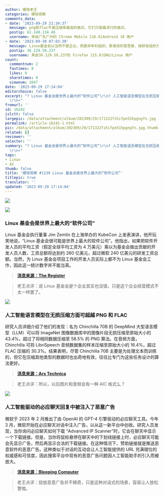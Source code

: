 ```yaml
---
author: 硬核老王
categories: 硬核观察
comments_data:
- date: '2023-09-29 21:34:37'
  message: png和flac不是压缩率最高的格式，它们只是最流行的格式。
  postip: 61.140.134.46
  username: 来自广东广州的 Chrome Mobile 116.0|Android 10 用户
- date: '2023-09-30 07:03:30'
  message: Linux基金会以当然不是企业，而是非牟利组织。那谁说的意思是，按研发组织力算，Linux基金会动员起的研发程序员数量超过了最大的公司微软公司。
  postip: 36.129.58.237
  username: 来自36.129.58.237的 Firefox 115.0|GNU/Linux 用户
count:
  commentnum: 2
  favtimes: 0
  likes: 0
  sharetimes: 0
  viewnum: 1647
date: '2023-09-29 17:14:04'
editorchoice: false
excerpt: "? Linux 基金会是世界上最大的“软件公司”\r\n? 人工智能语言模型在无损压缩方面可超越 PNG 和 FLAC\r\n? 人工智能驱动的必应聊天回复中被注入了恶意广告\r\n»
  \r\n»"
fromurl: ''
id: 16242
islctt: false
largepic: /data/attachment/album/202309/29/171322fihifpe51hpgngfn.jpg
permalink: /article-16242-1.html
pic: /data/attachment/album/202309/29/171322fihifpe51hpgngfn.jpg.thumb.jpg
related: []
reviewer: ''
selector: ''
summary: "? Linux 基金会是世界上最大的“软件公司”\r\n? 人工智能语言模型在无损压缩方面可超越 PNG 和 FLAC\r\n? 人工智能驱动的必应聊天回复中被注入了恶意广告\r\n»
  \r\n»"
tags:
- Linux
- AI
thumb: false
title: '硬核观察 #1139 Linux 基金会是世界上最大的“软件公司”'
titlepic: true
translator: ''
updated: '2023-09-29 17:14:04'
---
```


![](/data/attachment/album/202309/29/171322fihifpe51hpgngfn.jpg)


![](/data/attachment/album/202309/29/171324iiekkekiemizumke.jpg)


### Linux 基金会是世界上最大的“软件公司”


Linux 基金会执行董事 Jim Zemlin 在上海举办的 KubeCon 上发表演讲，他开玩笑地说，“Linux 基金会很可能是世界上最大的软件公司”。他指出，如果把软件开发人员的平均工资（假定全球平均工资为 4 万美元）乘以为基金会做出贡献的开发人员人数，工资总额将达到约 260 亿美元，超过微软 240 亿美元的研发工资总额。当然，为 Linux 基金会项目工作的开发人员实际上都不为 Linux 基金会工作，因此这一统计数字并不能当真。



> 
> **[消息来源：The Register](https://www.theregister.com/2023/09/28/kubecon_shanghai/)**
> 
> 
> 



> 
> 老王点评：说 Linux 基金会是个企业其实也没错，只是这个企业经营模式不太一样罢了。
> 
> 
> 


![](/data/attachment/album/202309/29/171340rl2jwtbl4ctvli44.jpg)


### 人工智能语言模型在无损压缩方面可超越 PNG 和 FLAC


研究人员详细介绍了他们的发现：名为 Chinchilla 70B 的 DeepMind 大型语言模型（LLM）可以将 ImageNet 图像数据库中的图像片段无损压缩至原始大小的 43.4%，超过了将相同数据压缩至 58.5% 的 PNG 算法。在音频方面，Chinchilla 可将 LibriSpeech 音频数据集的样本压缩至原始大小的 16.4%，超过 FLAC 压缩的 30.3%。结果表明，尽管 Chinchilla 70B 主要是为处理文本而训练的，但它在压缩其他类型的数据时也出奇地有效，往往比专门为这些任务设计的算法更好。



> 
> **[消息来源：Ars Technica](https://arstechnica.com/information-technology/2023/09/ai-language-models-can-exceed-png-and-flac-in-lossless-compression-says-study/)**
> 
> 
> 



> 
> 老王点评：所以，以后图片和音频会有一种 AIC 格式么？
> 
> 
> 


![](/data/attachment/album/202309/29/171349igrc85rr8gw5cxtf.jpg)


### 人工智能驱动的必应聊天回复中被注入了恶意广告


微软于 2023 年 2 月推出了由 OpenAI 的 GPT-4 引擎驱动的必应聊天工具。今年 3 月，微软开始在必应聊天对话中注入广告，以从这一新平台中创收。研究人员发现，当你询问必应聊天如何下载 “Advanced IP Scanner”时，它会在聊天中显示一个下载链接。但是，当你将鼠标悬停在聊天中的下划线链接上时，必应聊天可能会先显示广告，然后再显示合法的下载链接。在这种情况下，赞助链接就是推送恶意软件的恶意广告。这种类似于对话的互动会让人工智能提供的 URL 充满错位的权威感和可信度，因此搜索平台中现有的恶意广告问题因人工智能助手的引入而被放大。



> 
> **[消息来源：Bleeping Computer](https://www.bleepingcomputer.com/news/security/bing-chat-responses-infiltrated-by-ads-pushing-malware/)**
> 
> 
> 



> 
> 老王点评：投放恶意广告并不稀奇，只是这种对话式的场景，容易让人放松警惕。
> 
> 
>